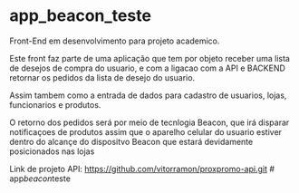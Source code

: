 # app_beacon_teste
Front-End em desenvolvimento para projeto academico.


Este front faz parte de uma aplicação que tem por objeto receber uma lista de desejos de compra do usuario, e com a ligacao com a API e BACKEND retornar os pedidos da lista de desejo do usuario.

Assim tambem como a entrada de dados para cadastro de usuarios, lojas, funcionarios e produtos.

O retorno dos pedidos será por meio de tecnlogia Beacon, que irá disparar notificaçoes de produtos assim que o aparelho celular do usuario estiver dentro do alcançe do dispositvo Beacon que estará devidamente posicionados nas lojas



Link de projeto API: https://github.com/vitorramon/proxpromo-api.git
#   a p p _ b e a c o n _ t e s t e 
 
 
